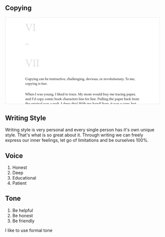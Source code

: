## Copying

![VI](04-voice-tone/04-voice-tone-chapter-6.png)

## Writing Style

Writing style is very personal and every single person has it's own unique style. That's what is so great about it. Through writing we can freely express our inner feelings, let go of limitations and be ourselves 100%.

## Voice

1. Honest
2. Deep
3. Educational
4. Patient

## Tone

1. Be helpful
2. Be honest
3. Be friendly

I like to use formal tone
